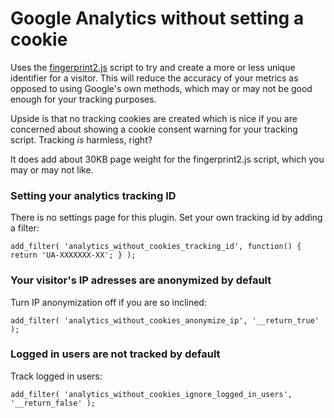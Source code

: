 # Google Analytics without setting a cookie

Uses the [fingerprint2.js](https://github.com/Valve/fingerprintjs2) script to try and create a more or less unique identifier for a visitor. This will reduce the accuracy of your metrics as opposed to using Google's own methods, which may or may not be good enough for your tracking purposes.

Upside is that no tracking cookies are created which is nice if you are concerned about showing a cookie consent warning for your tracking script.
Tracking *is* harmless, right?

It does add about 30KB page weight for the fingerprint2.js script, which you may or may not like.

### Setting your analytics tracking ID

There is no settings page for this plugin. Set your own tracking id by adding a filter:

```
add_filter( 'analytics_without_cookies_tracking_id', function() { return 'UA-XXXXXXX-XX'; } );
```

### Your visitor's IP adresses are anonymized by default

Turn IP anonymization off if you are so inclined:

```
add_filter( 'analytics_without_cookies_anonymize_ip', '__return_true' );
```

### Logged in users are not tracked by default

Track logged in users:

```
add_filter( 'analytics_without_cookies_ignore_logged_in_users', '__return_false' );
```

